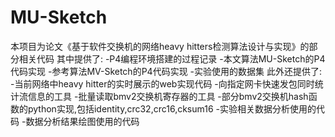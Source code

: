 # MU-Sketch
本项目为论文《基于软件交换机的网络heavy hitters检测算法设计与实现》的部分相关代码
其中提供了:
-P4编程环境搭建的过程记录
-本文算法MU-Sketch的P4代码实现
-参考算法MV-Sketch的P4代码实现
-实验使用的数据集
此外还提供了:
-当前网络中heavy hitter的实时展示的web实现代码
-向指定网卡快速发包同时统计流信息的工具
-批量读取bmv2交换机寄存器的工具
-部分bmv2交换机hash函数的python实现,包括identity,crc32,crc16,cksum16
-实验相关数据分析使用的代码
-数据分析结果绘图使用的代码
